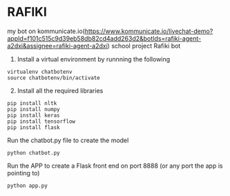 # RAFIKI
my bot on kommunicate.io(https://www.kommunicate.io/livechat-demo?appId=f101c515c9d39eb58db82cd4add263d2&botIds=rafiki-agent-a2dxi&assignee=rafiki-agent-a2dxi)
school project Rafiki bot
1. Install a virtual environment by runnning the following
```
virtualenv chatbotenv
source chatbotenv/bin/activate
```

2. Install all the required libraries 
```
pip install nltk
pip install numpy
pip install keras
pip install tensorflow
pip install flask
```

Run the chatbot.py file to create the model
```
python chatbot.py
```

Run the APP to create a Flask front end on port 8888 (or any port the app is pointing to)
```
python app.py
